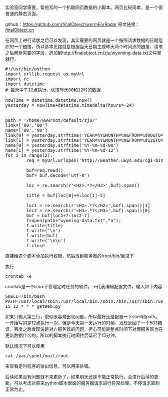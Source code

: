 实验室同学需要，帮他写的一个扒取网页数据的小脚本。网页比较简单，是一个很普通的静态页面。<!--more-->

github：<a href="https://github.com/finalObject/wormForRadar">https://github.com/finalObject/wormForRadar</a>
原文链接：<a href="http://finalobject.cn/lucario/wormforradar">finalObject.cn</a>

在网页上进行请求之后可以发现，其实需要的网页就是一个按照请求数据的日期组织的一个链接，所以基本思路就是根据当天日期生成昨天两个时间点的链接，请求之后解析需要的字段，追加到<a href="http://finalobject.cn/zju/wyoming-data.txt">http://finalobject.cn/zju/wyoming-data.txt</a>文件里就行。
<pre class="lang:python decode:true " title="Python3 Code">#!/usr/bin/python
import urllib.request as myUrl
import re
import datetime
# 每天中午12点执行，获取昨天00和12时的数据

nowTime = datetime.datetime.now()
yesterday = nowTime+datetime.timedelta(hours=-24)


path = '/home/wwwroot/default/zju/'
link=['00','00']
name=['00','00']
link[0] = yesterday.strftime('YEAR=%Y&amp;MONTH=%m&amp;FROM=%d00&amp;TO=%d00&amp;STNM=58457')
link[1] = yesterday.strftime('YEAR=%Y&amp;MONTH=%m&amp;FROM=%d12&amp;TO=%d12&amp;STNM=58457')
name[0] = yesterday.strftime('%Y-%m-%d-00')
name[1] = yesterday.strftime('%Y-%m-%d-12')
for i in range(2):
        req = myUrl.urlopen('http://weather.uwyo.edu/cgi-bin/sounding?region=naconf&amp;TYPE=TEXT%3ALIST&amp;'+link[i])

        buf=req.read()
        buf= buf.decode('utf-8')

        loc = re.search(r'&lt;H2&gt;.*?&lt;/H2&gt;',buf).span()

        title = buf[loc[0]+4:loc[1]-5]

        loc1 = re.search(r'&lt;H2&gt;.*?&lt;/H2&gt;',buf).span()[1]
        loc2 = re.search(r'&lt;H3&gt;.*?&lt;/H3&gt;',buf).span()[0]
        buf = buf[loc1+7:loc2-7]
        f=open(path+"wyoming-data.txt","a");
        f.write(title)
        f.write('\n')
        f.write(buf)
        f.write('\n\n')
        f.close</pre>
直接给这个脚本添加执行权限，然后放到服务器的/root/bin/目录下

执行
<pre class="lang:sh decode:true ">crontab -e</pre>
crontab是一个linux下管理定时任务的软件，-e代表编辑配置文件，输入如下内容
<pre class="lang:sh decode:true ">SHELL=/bin/bash
PATH=/usr/local/sbin:/usr/local/bin:/sbin:/bin:/usr/sbin:/usr/bin:/root/bin
15 12 * * * getWeb.py</pre>
如果只输入第三行，貌似很容易出现问题，所以最好还是配置一下shell和path。一开始写的是12点执行一次，但是今天第一天运行的时候，发现返回了一个503错误，百度之后发现说是对方服务器的问题，担心可能是整点时间下对面服务器也在更新数据什么的，所以的脚本执行时间往后延迟了15分钟。

默认情况下可以使用
<pre class="lang:sh decode:true ">cat /var/spool/mail/root</pre>
来查看定时程序的输出信息，可以用来排错。

后续如果没有问题就不来更新了，如果明天还是不能正常执行，会进行后续的更新。可以考虑对原来python脚本里面的服务器请求进行异常处理，不停请求直到正常为止。